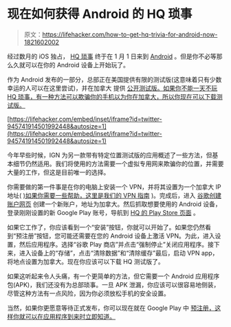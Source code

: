# 现在如何获得 Android 的 HQ 琐事

> 原文：<https://lifehacker.com/how-to-get-hq-trivia-for-android-now-1821602002>

经过数月的 iOS 独占， [HQ 琐事](https://lifehacker.com/tips-for-winning-money-in-the-hq-trivia-game-app-1820100846) 终于在 1 月 1 日来到 [Android](https://lifehacker.com/you-can-play-this-hq-trivia-knockoff-on-your-android-ph-1821256887) 。但是你不必等那么久就可以在你的 Android 设备上开始玩了。



作为 Android 发布的一部分，总部正在美国提供有限的测试版(这意味着只有少数幸运的人可以在这里尝试)，并在加拿大 提供 [公开测试版。如果你不能一天不玩 HQ 琐事，有一种方法可以欺骗你的手机以为你在加拿大，所以你现在可以下载测试版。](https://www.androidcentral.com/hq-trivia-limited-beta-us-open-beta-ca)

 [https://lifehacker.com/embed/inset/iframe?id=twitter-945741914501992448&autosize=1](https://lifehacker.com/embed/inset/iframe?id=twitter-945741914501992448&autosize=1) 

今年早些时候，IGN 为另一款带有特定位置测试版的应用概述了一些方法，但基本细节仍然适用。我们将使用的方法需要一个虚拟专用网来欺骗你的位置，并需要大量的工作，但这是目前唯一的选择。

你需要做的第一件事是在你的电脑上安装一个 VPN，并将其设置为一个加拿大 IP 地址( [)如果你需要一些帮助，这里是我们的 VPN 指南](https://lifehacker.com/the-beginners-guide-to-vpns-1819912770) )。完成后，进入 [谷歌创建账户网页](https://accounts.google.com/SignUp) 创建一个新账户，地址为加拿大。然后抓取想要使用的 Android 设备，登录刚刚设置的新 Google Play 账号，导航到 [HQ 的 Play Store 页面](https://play.google.com/store/apps/details?id=com.intermedia.hq) 。

如果它工作了，你应该看到一个“安装”按钮，你就可以开始了。如果您仍然看到“预注册”按钮，您可能还需要在您的 Android 设备上激活 VPN。为此，进入设置，然后应用程序。选择“谷歌 Play 商店”并点击“强制停止”关闭应用程序。接下来，进入设备上的“存储”，点击“清除数据”和“清除缓存”最后，启动 VPN app，将地点设置为加拿大。现在你应该可以下载 HQ 测试版了。

如果这听起来令人头痛，有一个更简单的方法，但它需要一个 Android 应用程序包(APK)，我们还没有为总部琐事。一旦 APK 泄漏，你应该可以很容易地侧装，尽管这种方法有一点风险，因为你必须放松手机的安全设置。

当然，如果你更愿意等待正式发布，你可以现在就在 Google Play 中 [预注册，这样你就可以在应用程序到来时立即知道。](https://play.google.com/store/apps/details?id=com.intermedia.hq)